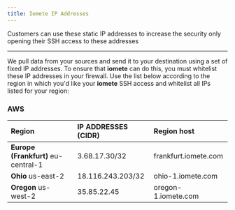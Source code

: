 ```yaml
---
title: Iomete IP Addresses
---
```


<!-- <head>
  <title>Iomete IP Addresses</title>
  <meta
    name="description"
    content="Iomete IP Addresses"
  />
</head> -->

Customers can use these static IP addresses to increase the security only opening their SSH access to these addresses
___

We pull data from your sources and send it to your destination using a set of fixed IP addresses. To ensure that **iomete** can do this, you must whitelist these IP addresses in your firewall. Use the list below according to the region in which you'd like your **iomete** SSH access and whitelist all IPs listed for your region:

### AWS

| Region                              | IP ADDRESSES (CIDR) | Region host          |
| :---------------------------------- | :------------------ | :------------------- |
| **Europe (Frankfurt)** eu-central-1 | 3.68.17.30/32       | frankfurt.iomete.com |
| **Ohio** us-east-2                  | 18.116.243.203/32   | ohio-1.iomete.com    |
| **Oregon** us-west-2                | 35.85.22.45         | oregon-1.iomete.com  |
